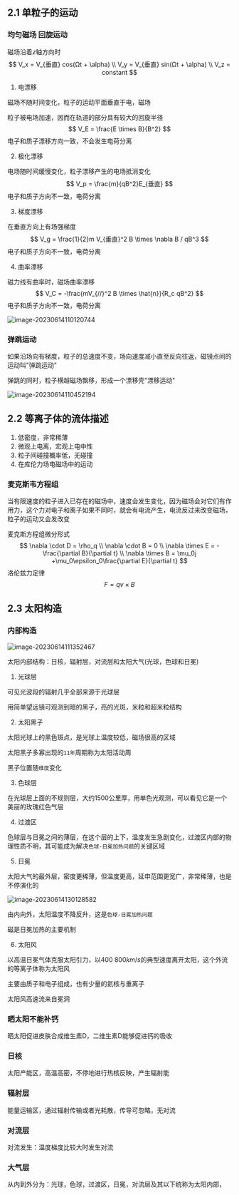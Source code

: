## 2.1 单粒子的运动

### 均匀磁场 回旋运动

磁场沿着$z$轴方向时
$$
V_x = V_{垂直} cos(Ωt + \alpha) \\
V_y = V_{垂直} sin(Ωt + \alpha) \\
V_z = constant
$$


1. 电漂移

磁场不随时间变化，粒子的运动平面垂直于电，磁场

粒子被电场加速，因而在轨道的部分具有较大的回旋半径
$$
V_E = \frac{E \times B}{B^2}
$$
电子和质子漂移方向一致，不会发生电荷分离



2. 极化漂移

电场随时间缓慢变化，粒子漂移产生的电场抵消变化
$$
V_p = \frac{m}{qB^2}E_{垂直}
$$
电子和质子方向不一致，电荷分离



3. 梯度漂移

在垂直方向上有场强梯度
$$
V_g = \frac{1}{2}m V_{垂直}^2 B \times \nabla B / qB^3
$$
电子和质子方向不一致，电荷分离



4. 曲率漂移

磁力线有曲率时，磁场曲率漂移
$$
V_C = -\frac{mV_{//}^2 B \times \hat{n}}{R_c qB^2}
$$
电子和质子方向不一致，电荷分离

![image-20230614110120744](C:\Users\24248\AppData\Roaming\Typora\typora-user-images\image-20230614110120744.png)



### 弹跳运动

如果沿场向有梯度，粒子的总速度不变，场向速度减小直至反向往返，磁镜点间的运动叫"弹跳运动"

弹跳的同时，粒子横越磁场飘移，形成一个漂移壳"漂移运动"

![image-20230614110452194](C:\Users\24248\AppData\Roaming\Typora\typora-user-images\image-20230614110452194.png)





## 2.2 等离子体的流体描述

1. 低密度，非常稀薄
2. 微观上电离，宏观上电中性
3. 粒子间碰撞概率低，无碰撞
4. 在库伦力场电磁场中的运动



### 麦克斯韦方程组

当有限速度的粒子进入已存在的磁场中，速度会发生变化，因为磁场会对它们有作用力，这个力对电子和离子如果不同时，就会有电流产生，电流反过来改变磁场，粒子的运动又会发改变



麦克斯方程组微分形式
$$
\nabla \cdot D = \rho_q \\ 
\nabla \cdot B = 0 \\
\nabla \times E = -\frac{\partial B}{\partial t} \\
\nabla \times B = \mu_0j +\mu_0\epsilon_0\frac{\partial E}{\partial t}
$$
洛伦兹力定律
$$
F = q v \times B
$$


## 2.3 太阳构造

### 内部构造

![image-20230614111352467](C:\Users\24248\AppData\Roaming\Typora\typora-user-images\image-20230614111352467.png)

太阳内部结构：日核，辐射层，对流层和太阳大气(光球，色球和日冕)

1. 光球层

可见光波段的辐射几乎全部来源于光球层

用简单望远镜可观测到暗的黑子，亮的光斑，米粒和超米粒结构

2. 太阳黑子

太阳光球上的黑色斑点，是光球上温度较低，磁场很高的区域

太阳黑子多寡出现的`11年`周期称为太阳活动周

黑子位置随`维度`变化

3. 色球层

在光球层上面的不规则层，大约1500公里厚，用单色光观测，可以看见它是一个美丽的玫瑰红色气层

4. 过渡区

色球层与日冕之间的薄层，在这个层的上下，温度发生急剧变化，过渡区内部的物理性质不明，其可能成为解决`色球-日冕加热问题`的关键区域

5. 日冕

太阳大气的最外层，密度更稀薄，但温度更高，延申范围更宽广，非常稀薄，也是不停演化的

![image-20230614130128582](C:\Users\24248\AppData\Roaming\Typora\typora-user-images\image-20230614130128582.png)

由内向外，太阳温度不降反升，这是`色球-日冕加热问题`

磁是日冕加热的主要机制

6. 太阳风

以高温日冕气体克服太阳引力，以$400~800km/s$的典型速度离开太阳，这个外流的等离子体称为太阳风

主要由质子和电子组成，也有少量的氦核与重离子

太阳风高速流来自冕洞



### 晒太阳不能补钙

晒太阳促进皮肤合成维生素D，二维生素D能够促进钙的吸收



### 日核

太阳产能区，高温高密，不停地进行热核反映，产生辐射能



### 辐射层

能量运输区，通过辐射传输或者光耗散，传导可忽略，无对流



### 对流层

对流发生：温度梯度比较大时发生对流



### 大气层

从内到外分为：光球，色球，过渡区，日冕，对流层及其以下统称为太阳内部，

